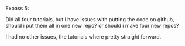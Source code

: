 Expass 5:

Did all four tutorials, but i have issues with putting the code on github, should i put them all in one new repo? or should i make four new repos?

I had no other issues, the tutorials where pretty straight forward.
